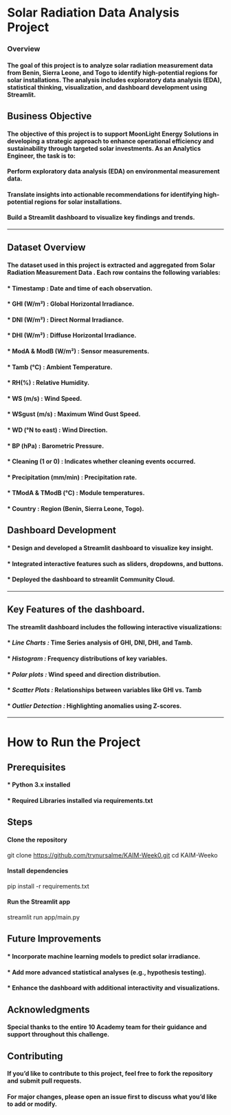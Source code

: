 # Solar Radiation Data Analysis Project

### Overview
#### The goal of this project is to analyze solar radiation measurement data from Benin, Sierra Leone, and Togo to identify high-potential regions for solar installations. The analysis includes exploratory data analysis (EDA), statistical thinking, visualization, and dashboard development using Streamlit.

## Business Objective
#### The objective of this project is to support MoonLight Energy Solutions in developing a strategic approach to enhance operational efficiency and sustainability through targeted solar investments. As an Analytics Engineer, the task is to:

#### Perform exploratory data analysis (EDA) on environmental measurement data.
#### Translate insights into actionable recommendations for identifying high-potential regions for solar installations.
#### Build a Streamlit dashboard to visualize key findings and trends.
***
## Dataset Overview
#### The dataset used in this project is extracted and aggregated from Solar Radiation Measurement Data . Each row contains the following variables:

#### * Timestamp : Date and time of each observation.
#### * GHI (W/m²) : Global Horizontal Irradiance.
#### * DNI (W/m²) : Direct Normal Irradiance.
#### * DHI (W/m²) : Diffuse Horizontal Irradiance.
#### * ModA & ModB (W/m²) : Sensor measurements.
#### * Tamb (°C) : Ambient Temperature.
#### * RH(%) : Relative Humidity.
#### * WS (m/s) : Wind Speed.
#### * WSgust (m/s) : Maximum Wind Gust Speed.
#### * WD (°N to east) : Wind Direction.
#### * BP (hPa) : Barometric Pressure.
#### * Cleaning (1 or 0) : Indicates whether cleaning events occurred.
#### * Precipitation (mm/min) : Precipitation rate.
#### * TModA & TModB (°C) : Module temperatures.
#### * Country : Region (Benin, Sierra Leone, Togo).


## Dashboard Development
#### * Design and developed a Streamlit dashboard to visualize key insight.
#### * Integrated interactive features such as sliders, dropdowns, and buttons.
#### * Deployed the dashboard to streamlit Community Cloud.

*** 

## Key Features of the dashboard.
#### The streamlit dashboard includes the following interactive visualizations: 

#### * ***Line Charts :*** Time Series analysis of GHI, DNI, DHI, and Tamb.
#### * ***Histogram :*** Frequency distributions of key variables.
#### * ***Polar plots :*** Wind speed and direction distribution.
#### * ***Scatter Plots :*** Relationships between variables like GHI vs. Tamb
#### * ***Outlier Detection :*** Highlighting anomalies using Z-scores.

***

# How to Run the Project
## Prerequisites
#### * Python 3.x installed
#### * Required Libraries installed via requirements.txt

## Steps

#### Clone the repository
git clone https://github.com/trynursalme/KAIM-Week0.git
cd KAIM-Weeko
#### Install dependencies
pip install -r requirements.txt
#### Run the Streamlit app 
streamlit run app/main.py

## Future Improvements
#### * Incorporate machine learning models to predict solar irradiance.
#### * Add more advanced statistical analyses (e.g., hypothesis testing).
#### * Enhance the dashboard with additional interactivity and visualizations.

## Acknowledgments
#### Special thanks to the entire 10 Academy team for their guidance and support throughout this challenge.

## Contributing
#### If you’d like to contribute to this project, feel free to fork the repository and submit pull requests. 
#### For major changes, please open an issue first to discuss what you’d like to add or modify.